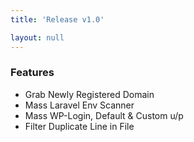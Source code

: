 ```yaml
---
title: 'Release v1.0'

layout: null
---
```


### Features

- Grab Newly Registered Domain
- Mass Laravel Env Scanner
- Mass WP-Login, Default & Custom u/p
- Filter Duplicate Line in File
